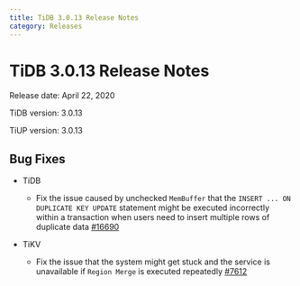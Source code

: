 ```yaml
---
title: TiDB 3.0.13 Release Notes
category: Releases
---
```


# TiDB 3.0.13 Release Notes

Release date: April 22, 2020

TiDB version: 3.0.13

TiUP version: 3.0.13

## Bug Fixes

+ TiDB

    - Fix the issue caused by unchecked `MemBuffer` that the `INSERT ... ON DUPLICATE KEY UPDATE` statement might be executed incorrectly within a transaction when users need to insert multiple rows of duplicate data [#16690](https://github.com/pingcap/tidb/pull/16690)

+ TiKV

    - Fix the issue that the system might get stuck and the service is unavailable if `Region Merge` is executed repeatedly [#7612](https://github.com/tikv/tikv/pull/7612)
